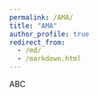 ```yaml
---
permalink: /AMA/
title: "AMA"
author_profile: true
redirect_from: 
  - /md/
  - /markdown.html
---
```


ABC